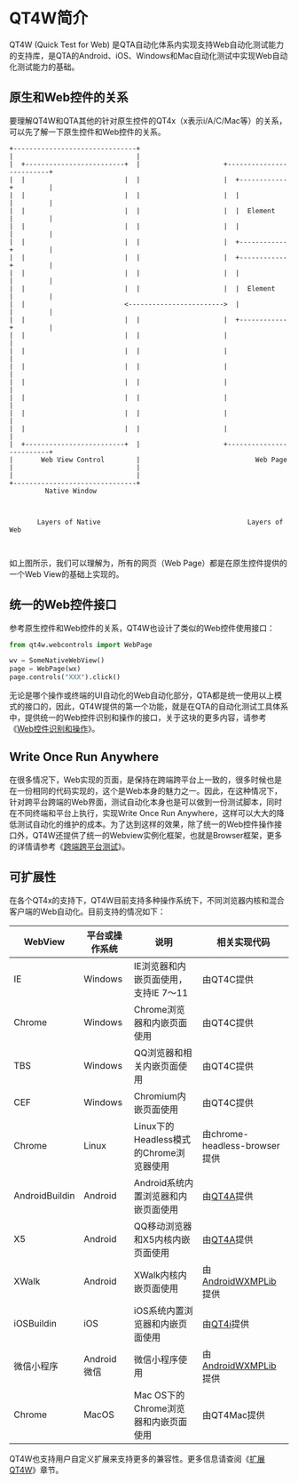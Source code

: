 
# QT4W简介

QT4W (Quick Test for Web) 是QTA自动化体系内实现支持Web自动化测试能力的支持库，是QTA的Android、iOS、Windows和Mac自动化测试中实现Web自动化测试能力的基础。

## 原生和Web控件的关系

要理解QT4W和QTA其他的针对原生控件的QT4x（x表示i/A/C/Mac等）的关系，可以先了解一下原生控件和Web控件的关系。

```
+-------------------------------+
|                               |
|  +-------------------------+  |                     +-------------------------+
|  |                         |  |                     |  +------------+         |
|  |                         |  |                     |  |            |         |
|  |                         |  |                     |  |  Element   |         |
|  |                         |  |                     |  |            |         |
|  |                         |  |                     |  +------------+         |
|  |                         |  |                     |  +------------+         |
|  |                         |  |                     |  |            |         |
|  |                         |  |                     |  |  Element   |         |
|  |                         <------------------------>  |            |         |
|  |                         |  |                     |  +------------+         |
|  |                         |  |                     |                         |
|  |                         |  |                     |                         |
|  |                         |  |                     |                         |
|  |                         |  |                     |                         |
|  |                         |  |                     |                         |
|  |                         |  |                     |                         |
|  |                         |  |                     |                         |
|  +-------------------------+  |                     +-------------------------+
|       Web View Control        |                             Web Page
|                               |
|                               |
+-------------------------------+
         Native Window



       Layers of Native                                     Layers of Web



```

如上图所示，我们可以理解为，所有的网页（Web Page）都是在原生控件提供的一个Web View的基础上实现的。

## 统一的Web控件接口

参考原生控件和Web控件的关系，QT4W也设计了类似的Web控件使用接口：

```python
from qt4w.webcontrols import WebPage

wv = SomeNativeWebView()
page = WebPage(wx)
page.controls("XXX").click()
```

无论是哪个操作或终端的UI自动化的Web自动化部分，QTA都是统一使用以上模式的接口的，因此，QT4W提供的第一个功能，就是在QTA的自动化测试工具体系中，提供统一的Web控件识别和操作的接口，关于这块的更多内容，请参考《[Web控件识别和操作][1]》。

## Write Once Run Anywhere

在很多情况下，Web实现的页面，是保持在跨端跨平台上一致的，很多时候也是在一份相同的代码实现的，这个是Web本身的魅力之一。因此，在这种情况下，针对跨平台跨端的Web界面，测试自动化本身也是可以做到一份测试脚本，同时在不同终端和平台上执行，实现Write Once Run Anywhere，这样可以大大的降低测试自动化的维护的成本。为了达到这样的效果，除了统一的Web控件操作接口外，QT4W还提供了统一的Webview实例化框架，也就是Browser框架，更多的详情请参考《[跨端跨平台测试][2]》。

## 可扩展性

在各个QT4x的支持下，QT4W目前支持多种操作系统下，不同浏览器内核和混合客户端的Web自动化。目前支持的情况如下：

| WebView | 平台或操作系统 | 说明 | 相关实现代码 |
| -- | -- | -- |  -- |
| IE | Windows |  IE浏览器和内嵌页面使用，支持IE 7～11|  由QT4C提供 | 
| Chrome | Windows | Chrome浏览器和内嵌页面使用 |  由QT4C提供 | 
| TBS | Windows | QQ浏览器和相关内嵌页面使用 |  由QT4C提供 | 
| CEF |  Windows  | Chromium内嵌页面使用 | 由QT4C提供 | 
| Chrome | Linux |  Linux下的Headless模式的Chrome浏览器使用 | 由chrome-headless-browser提供|
| AndroidBuildin | Android  | Android系统内置浏览器和内嵌页面使用 | 由[QT4A](https://github.com/Tencent/QT4A/blob/master/qt4a/andrcontrols.py)提供| 
| X5 | Android | QQ移动浏览器和X5内核内嵌页面使用 | 由[QT4A](https://github.com/Tencent/QT4A/blob/master/qt4a/andrcontrols.py)提供| 
| XWalk | Android | XWalk内核内嵌页面使用 | 由[AndroidWXMPLib](https://github.com/qtacore/AndroidWXMPLib/blob/master/wxmplib/util.py)提供| 
| iOSBuildin | iOS | iOS系统内置浏览器和内嵌页面使用 | 由[QT4i](https://github.com/Tencent/QT4i/tree/master/qt4i/driver/web)提供| 
| 微信小程序 | Android微信 | 微信小程序使用 |  由[AndroidWXMPLib](https://github.com/qtacore/AndroidWXMPLib/)提供| 
| Chrome | MacOS | Mac OS下的Chrome浏览器和内嵌页面使用 | 由QT4Mac提供 |

QT4W也支持用户自定义扩展来支持更多的兼容性。更多信息请查阅《[扩展QT4W][3]》章节。


  [1]: usage.html
  [2]: usebrowser.html
  [3]: extend.html